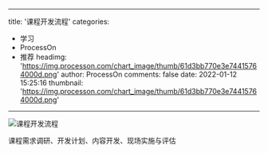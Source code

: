 
---
title: '课程开发流程'
categories: 
 - 学习
 - ProcessOn
 - 推荐
headimg: 'https://img.processon.com/chart_image/thumb/61d3bb770e3e74415764000d.png'
author: ProcessOn
comments: false
date: 2022-01-12 15:25:16
thumbnail: 'https://img.processon.com/chart_image/thumb/61d3bb770e3e74415764000d.png'
---

<div>   
<img class="thumb" alt="课程开发流程" src="https://img.processon.com/chart_image/thumb/61d3bb770e3e74415764000d.png" referrerpolicy="no-referrer">
<p>课程需求调研、开发计划、内容开发、现场实施与评估</p>  
</div>
            